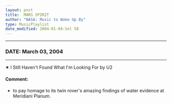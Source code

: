 ```yaml
---
layout: post
title:  MARS SPIRIT
author: "NASA: Music to Wake Up By"
type: MusicPlaylist
date_modified: 2004-01-04:Sol 58
---
```


----
### DATE: March 03, 2004
----
✷ I Still Haven't Found What I'm Looking For by U2

#### Comment:
* to pay homage to its twin rover's amazing findings of water evidence at Meridiani Planum.
